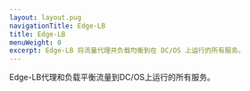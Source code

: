 ```yaml
---
layout: layout.pug
navigationTitle: Edge-LB 
title: Edge-LB 
menuWeight: 0
excerpt: Edge-LB 将流量代理并负载均衡到在 DC/OS 上运行的所有服务。
---
```



Edge-LB代理和负载平衡流量到DC/OS上运行的所有服务。
